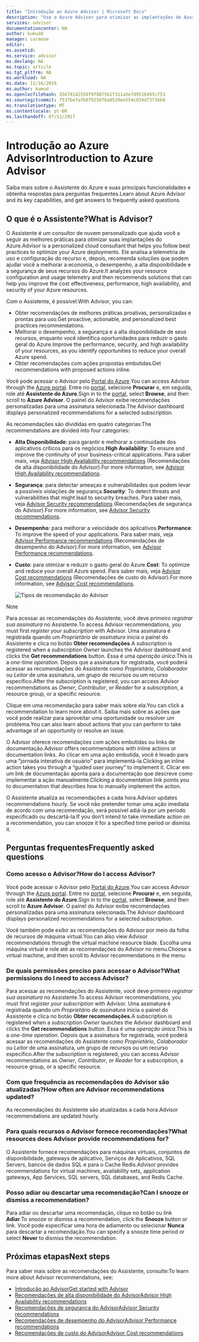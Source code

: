 ```yaml
---
title: "Introdução ao Azure Advisor | Microsoft Docs"
description: "Use o Azure Advisor para otimizar as implantações do Azure."
services: advisor
documentationcenter: NA
author: kumudd
manager: carmonm
editor: 
ms.assetid: 
ms.service: advisor
ms.devlang: NA
ms.topic: article
ms.tgt_pltfrm: NA
ms.workload: NA
ms.date: 11/16/2016
ms.author: kumud
ms.openlocfilehash: 35678142550f9f887562f311a5e7d9516495cf53
ms.sourcegitcommit: f537befafb079256fba0529ee554c034d73f36b0
ms.translationtype: MT
ms.contentlocale: pt-BR
ms.lasthandoff: 07/11/2017
---
```

# <a name="introduction-to-azure-advisor"></a><span data-ttu-id="f548e-103">Introdução ao Azure Advisor</span><span class="sxs-lookup"><span data-stu-id="f548e-103">Introduction to Azure Advisor</span></span>

<span data-ttu-id="f548e-104">Saiba mais sobre o Assistente do Azure e suas principais funcionalidades e obtenha respostas para perguntas frequentes.</span><span class="sxs-lookup"><span data-stu-id="f548e-104">Learn about Azure Advisor and its key capabilities, and get answers to frequently asked questions.</span></span>

## <a name="what-is-advisor"></a><span data-ttu-id="f548e-105">O que é o Assistente?</span><span class="sxs-lookup"><span data-stu-id="f548e-105">What is Advisor?</span></span>
<span data-ttu-id="f548e-106">O Assistente é um consultor de nuvem personalizado que ajuda você a seguir as melhores práticas para otimizar suas implantações do Azure.</span><span class="sxs-lookup"><span data-stu-id="f548e-106">Advisor is a personalized cloud consultant that helps you follow best practices to optimize your Azure deployments.</span></span> <span data-ttu-id="f548e-107">Ele analisa a telemetria de uso e configuração do recurso e, depois, recomenda soluções que podem ajudar você a melhorar a economia, o desempenho, a alta disponibilidade e a segurança de seus recursos do Azure.</span><span class="sxs-lookup"><span data-stu-id="f548e-107">It analyzes your resource configuration and usage telemetry and then recommends solutions that can help you improve the cost effectiveness, performance, high availability, and security of your Azure resources.</span></span>

<span data-ttu-id="f548e-108">Com o Assistente, é possível:</span><span class="sxs-lookup"><span data-stu-id="f548e-108">With Advisor, you can:</span></span>
* <span data-ttu-id="f548e-109">Obter recomendações de melhores práticas proativas, personalizadas e prontas para uso.</span><span class="sxs-lookup"><span data-stu-id="f548e-109">Get proactive, actionable, and personalized best practices recommendations.</span></span> 
* <span data-ttu-id="f548e-110">Melhorar o desempenho, a segurança e a alta disponibilidade de seus recursos, enquanto você identifica oportunidades para reduzir o gasto geral do Azure.</span><span class="sxs-lookup"><span data-stu-id="f548e-110">Improve the performance, security, and high availability of your resources, as you identify opportunities to reduce your overall Azure spend.</span></span>
* <span data-ttu-id="f548e-111">Obter recomendações com ações propostas embutidas.</span><span class="sxs-lookup"><span data-stu-id="f548e-111">Get recommendations with proposed actions inline.</span></span>

<span data-ttu-id="f548e-112">Você pode acessar o Advisor pelo [Portal do Azure](https://aka.ms/azureadvisordashboard).</span><span class="sxs-lookup"><span data-stu-id="f548e-112">You can access Advisor through the [Azure portal](https://aka.ms/azureadvisordashboard).</span></span> <span data-ttu-id="f548e-113">Entre no [portal](https://portal.azure.com), selecione **Procurar** e, em seguida, role até **Assistente do Azure**.</span><span class="sxs-lookup"><span data-stu-id="f548e-113">Sign in to the [portal](https://portal.azure.com), select **Browse**, and then scroll to **Azure Advisor**.</span></span> <span data-ttu-id="f548e-114">O painel do Advisor exibe recomendações personalizadas para uma assinatura selecionada.</span><span class="sxs-lookup"><span data-stu-id="f548e-114">The Advisor dashboard displays personalized recommendations for a selected subscription.</span></span> 

<span data-ttu-id="f548e-115">As recomendações são divididas em quatro categorias:</span><span class="sxs-lookup"><span data-stu-id="f548e-115">The recommendations are divided into four categories:</span></span> 

* <span data-ttu-id="f548e-116">**Alta Disponibilidade**: para garantir e melhorar a continuidade dos aplicativos críticos para os negócios.</span><span class="sxs-lookup"><span data-stu-id="f548e-116">**High Availability**: To ensure and improve the continuity of your business-critical applications.</span></span> <span data-ttu-id="f548e-117">Para saber mais, veja [Advisor High Availability recommendations](advisor-high-availability-recommendations.md) (Recomendações de alta disponibilidade do Advisor).</span><span class="sxs-lookup"><span data-stu-id="f548e-117">For more information, see [Advisor High Availability recommendations](advisor-high-availability-recommendations.md).</span></span>

* <span data-ttu-id="f548e-118">**Segurança**: para detectar ameaças e vulnerabilidades que podem levar a possíveis violações de segurança.</span><span class="sxs-lookup"><span data-stu-id="f548e-118">**Security**: To detect threats and vulnerabilities that might lead to security breaches.</span></span> <span data-ttu-id="f548e-119">Para saber mais, veja [Advisor Security recommendations](advisor-security-recommendations.md) (Recomendações de segurança do Advisor).</span><span class="sxs-lookup"><span data-stu-id="f548e-119">For more information, see [Advisor Security recommendations](advisor-security-recommendations.md).</span></span>

* <span data-ttu-id="f548e-120">**Desempenho**: para melhorar a velocidade dos aplicativos.</span><span class="sxs-lookup"><span data-stu-id="f548e-120">**Performance**: To improve the speed of your applications.</span></span> <span data-ttu-id="f548e-121">Para saber mais, veja [Advisor Performance recommendations](advisor-performance-recommendations.md) (Recomendações de desempenho do Advisor).</span><span class="sxs-lookup"><span data-stu-id="f548e-121">For more information, see [Advisor Performance recommendations](advisor-performance-recommendations.md).</span></span>

* <span data-ttu-id="f548e-122">**Custo**: para otimizar e reduzir o gasto geral do Azure.</span><span class="sxs-lookup"><span data-stu-id="f548e-122">**Cost**: To optimize and reduce your overall Azure spend.</span></span> <span data-ttu-id="f548e-123">Para saber mais, veja [Advisor Cost recommendations](advisor-cost-recommendations.md) (Recomendações de custo do Advisor).</span><span class="sxs-lookup"><span data-stu-id="f548e-123">For more information, see [Advisor Cost recommendations](advisor-cost-recommendations.md).</span></span>

  ![Tipos de recomendação do Advisor](./media/advisor-overview/advisor-all-tab-examples.png)

> [!NOTE]
> <span data-ttu-id="f548e-125">Para acessar as recomendações do Assistente, você deve primeiro *registrar sua assinatura* no Assistente.</span><span class="sxs-lookup"><span data-stu-id="f548e-125">To access Advisor recommendations, you must first *register your subscription* with Advisor.</span></span> <span data-ttu-id="f548e-126">Uma assinatura é registrada quando um *Proprietário de assinatura* inicia o painel do Assistente e clica no botão **Obter recomendações**.</span><span class="sxs-lookup"><span data-stu-id="f548e-126">A subscription is registered when a *subscription Owner* launches the Advisor dashboard and clicks the **Get recommendations** button.</span></span> <span data-ttu-id="f548e-127">Essa é uma *operação única*.</span><span class="sxs-lookup"><span data-stu-id="f548e-127">This is a *one-time operation*.</span></span> <span data-ttu-id="f548e-128">Depois que a assinatura for registrada, você poderá acessar as recomendações do Assistente como *Proprietário*, *Colaborador* ou *Leitor* de uma assinatura, um grupo de recursos ou um recurso específico.</span><span class="sxs-lookup"><span data-stu-id="f548e-128">After the subscription is registered, you can access Advisor recommendations as *Owner*, *Contributor*, or *Reader* for a subscription, a resource group, or a specific resource.</span></span>

<span data-ttu-id="f548e-129">Clique em uma recomendação para saber mais sobre ela.</span><span class="sxs-lookup"><span data-stu-id="f548e-129">You can click a recommendation to learn more about it.</span></span> <span data-ttu-id="f548e-130">Saiba mais sobre as ações que você pode realizar para aproveitar uma oportunidade ou resolver um problema.</span><span class="sxs-lookup"><span data-stu-id="f548e-130">You can also learn about actions that you can perform to take advantage of an opportunity or resolve an issue.</span></span> 

<span data-ttu-id="f548e-131">O Advisor oferece recomendações com ações embutidas ou links de documentação.</span><span class="sxs-lookup"><span data-stu-id="f548e-131">Advisor offers recommendations with inline actions or documentation links.</span></span> <span data-ttu-id="f548e-132">Ao clicar em uma ação embutida, você é levado para uma "jornada interativa de usuário" para implementá-la.</span><span class="sxs-lookup"><span data-stu-id="f548e-132">Clicking an inline action takes you through a “guided user journey” to implement it.</span></span> <span data-ttu-id="f548e-133">Clicar em um link de documentação aponta para a documentação que descreve como implementar a ação manualmente.</span><span class="sxs-lookup"><span data-stu-id="f548e-133">Clicking a documentation link points you to documentation that describes how to manually implement the action.</span></span> 

<span data-ttu-id="f548e-134">O Assistente atualiza as recomendações a cada hora.</span><span class="sxs-lookup"><span data-stu-id="f548e-134">Advisor updates recommendations hourly.</span></span> <span data-ttu-id="f548e-135">Se você não pretender tomar uma ação imediata de acordo com uma recomendação, será possível adiá-la por um período especificado ou descartá-la.</span><span class="sxs-lookup"><span data-stu-id="f548e-135">If you don’t intend to take immediate action on a recommendation, you can snooze it for a specified time period or dismiss it.</span></span> 

## <a name="frequently-asked-questions"></a><span data-ttu-id="f548e-136">Perguntas frequentes</span><span class="sxs-lookup"><span data-stu-id="f548e-136">Frequently asked questions</span></span>

### <a name="how-do-i-access-advisor"></a><span data-ttu-id="f548e-137">Como acesso o Advisor?</span><span class="sxs-lookup"><span data-stu-id="f548e-137">How do I access Advisor?</span></span>
<span data-ttu-id="f548e-138">Você pode acessar o Advisor pelo [Portal do Azure](https://aka.ms/azureadvisordashboard).</span><span class="sxs-lookup"><span data-stu-id="f548e-138">You can access Advisor through the [Azure portal](https://aka.ms/azureadvisordashboard).</span></span> <span data-ttu-id="f548e-139">Entre no [portal](https://portal.azure.com), selecione **Procurar** e, em seguida, role até **Assistente do Azure**.</span><span class="sxs-lookup"><span data-stu-id="f548e-139">Sign in to the [portal](https://portal.azure.com), select **Browse**, and then scroll to **Azure Advisor**.</span></span> <span data-ttu-id="f548e-140">O painel do Advisor exibe recomendações personalizadas para uma assinatura selecionada.</span><span class="sxs-lookup"><span data-stu-id="f548e-140">The Advisor dashboard displays personalized recommendations for a selected subscription.</span></span> 

<span data-ttu-id="f548e-141">Você também pode exibir as recomendações do Advisor por meio da folha de recursos de máquina virtual.</span><span class="sxs-lookup"><span data-stu-id="f548e-141">You can also view Advisor recommendations through the virtual machine resource blade.</span></span> <span data-ttu-id="f548e-142">Escolha uma máquina virtual e role até as recomendações do Advisor no menu.</span><span class="sxs-lookup"><span data-stu-id="f548e-142">Choose a virtual machine, and then scroll to Advisor recommendations in the menu.</span></span> 

### <a name="what-permissions-do-i-need-to-access-advisor"></a><span data-ttu-id="f548e-143">De quais permissões preciso para acessar o Advisor?</span><span class="sxs-lookup"><span data-stu-id="f548e-143">What permissions do I need to access Advisor?</span></span>

<span data-ttu-id="f548e-144">Para acessar as recomendações do Assistente, você deve primeiro *registrar sua assinatura* no Assistente.</span><span class="sxs-lookup"><span data-stu-id="f548e-144">To access Advisor recommendations, you must first *register your subscription* with Advisor.</span></span> <span data-ttu-id="f548e-145">Uma assinatura é registrada quando um *Proprietário de assinatura* inicia o painel do Assistente e clica no botão **Obter recomendações**.</span><span class="sxs-lookup"><span data-stu-id="f548e-145">A subscription is registered when a *subscription Owner* launches the Advisor dashboard and clicks the **Get recommendations** button.</span></span> <span data-ttu-id="f548e-146">Essa é uma *operação única*.</span><span class="sxs-lookup"><span data-stu-id="f548e-146">This is a *one-time operation*.</span></span> <span data-ttu-id="f548e-147">Depois que a assinatura for registrada, você poderá acessar as recomendações do Assistente como *Proprietário*, *Colaborador* ou *Leitor* de uma assinatura, um grupo de recursos ou um recurso específico.</span><span class="sxs-lookup"><span data-stu-id="f548e-147">After the subscription is registered, you can access Advisor recommendations as *Owner*, *Contributor*, or *Reader* for a subscription, a resource group, or a specific resource.</span></span>

### <a name="how-often-are-advisor-recommendations-updated"></a><span data-ttu-id="f548e-148">Com que frequência as recomendações do Advisor são atualizadas?</span><span class="sxs-lookup"><span data-stu-id="f548e-148">How often are Advisor recommendations updated?</span></span>

<span data-ttu-id="f548e-149">As recomendações do Assistente são atualizadas a cada hora.</span><span class="sxs-lookup"><span data-stu-id="f548e-149">Advisor recommendations are updated hourly.</span></span>

### <a name="what-resources-does-advisor-provide-recommendations-for"></a><span data-ttu-id="f548e-150">Para quais recursos o Advisor fornece recomendações?</span><span class="sxs-lookup"><span data-stu-id="f548e-150">What resources does Advisor provide recommendations for?</span></span>

<span data-ttu-id="f548e-151">O Assistente fornece recomendações para máquinas virtuais, conjuntos de disponibilidade, gateways de aplicativo, Serviços de Aplicativos, SQL Servers, bancos de dados SQL e para o Cache Redis.</span><span class="sxs-lookup"><span data-stu-id="f548e-151">Advisor provides recommendations for virtual machines, availability sets, application gateways, App Services, SQL servers, SQL databases, and Redis Cache.</span></span>

### <a name="can-i-snooze-or-dismiss-a-recommendation"></a><span data-ttu-id="f548e-152">Posso adiar ou descartar uma recomendação?</span><span class="sxs-lookup"><span data-stu-id="f548e-152">Can I snooze or dismiss a recommendation?</span></span>

<span data-ttu-id="f548e-153">Para adiar ou descartar uma recomendação, clique no botão ou link **Adiar**.</span><span class="sxs-lookup"><span data-stu-id="f548e-153">To snooze or dismiss a recommendation, click the **Snooze** button or link.</span></span> <span data-ttu-id="f548e-154">Você pode especificar uma hora de adiamento ou selecionar **Nunca** para descartar a recomendação.</span><span class="sxs-lookup"><span data-stu-id="f548e-154">You can specify a snooze time period or select **Never** to dismiss the recommendation.</span></span>

## <a name="next-steps"></a><span data-ttu-id="f548e-155">Próximas etapas</span><span class="sxs-lookup"><span data-stu-id="f548e-155">Next steps</span></span>

<span data-ttu-id="f548e-156">Para saber mais sobre as recomendações do Assistente, consulte:</span><span class="sxs-lookup"><span data-stu-id="f548e-156">To learn more about Advisor recommendations, see:</span></span>

* [<span data-ttu-id="f548e-157">Introdução ao Advisor</span><span class="sxs-lookup"><span data-stu-id="f548e-157">Get started with Advisor</span></span>](advisor-get-started.md)
* [<span data-ttu-id="f548e-158">Recomendações de alta disponibilidade do Advisor</span><span class="sxs-lookup"><span data-stu-id="f548e-158">Advisor High Availability recommendations</span></span>](advisor-high-availability-recommendations.md)
* [<span data-ttu-id="f548e-159">Recomendações de segurança do Advisor</span><span class="sxs-lookup"><span data-stu-id="f548e-159">Advisor Security recommendations</span></span>](advisor-security-recommendations.md)
* [<span data-ttu-id="f548e-160">Recomendações de desempenho do Advisor</span><span class="sxs-lookup"><span data-stu-id="f548e-160">Advisor Performance recommendations</span></span>](advisor-performance-recommendations.md)
* [<span data-ttu-id="f548e-161">Recomendações de custo do Advisor</span><span class="sxs-lookup"><span data-stu-id="f548e-161">Advisor Cost recommendations</span></span>](advisor-cost-recommendations.md)
